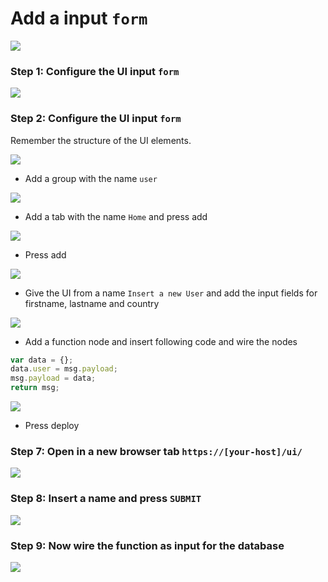 # Add a input `form`

![](../images/search-data-01-g.png)

### Step 1: Configure the UI input `form`

![](../images/add-input-form-00.png)

### Step 2: Configure the UI input `form`

Remember the structure of the UI elements.

![](../images/setup-ui-00-a.png)

* Add a group with the name `user`

![](../images/add-input-form-01.png)

* Add a tab with the name `Home` and press add

![](../images/add-input-form-02.png)

* Press add

![](../images/add-input-form-03.png)

* Give the UI from a name `Insert a new User` and add the input fields for firstname, lastname and country

![](../images/add-input-form-04.png)

* Add a function node and insert following code and wire the nodes

```javascript
var data = {};
data.user = msg.payload;
msg.payload = data;
return msg;
```

![](../images/add-input-form-07.png)

* Press deploy

### Step 7: Open in a new browser tab `https://[your-host]/ui/`

![](../images/add-input-form-05.png)

### Step 8: Insert a name and press `SUBMIT`

![](../images/add-input-form-08.png)

### Step 9: Now wire the function as input for the database

![](../images/add-input-form-09.png)

